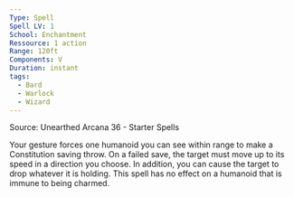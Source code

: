 ```yaml
---
Type: Spell
Spell LV: 1
School: Enchantment
Ressource: 1 action
Range: 120ft
Components: V
Duration: instant
tags:
  - Bard
  - Warlock
  - Wizard
---
```

Source: Unearthed Arcana 36 - Starter Spells

Your gesture forces one humanoid you can see within range to make a Constitution saving throw. On a failed save, the target must move up to its speed in a direction you choose. In addition, you can cause the target to drop whatever it is holding. This spell has no effect on a humanoid that is immune to being charmed.